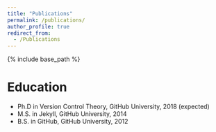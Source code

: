 ```yaml
---
title: "Publications"
permalink: /publications/
author_profile: true
redirect_from:
  - /Publications
---
```


{% include base_path %}

Education
======
* Ph.D in Version Control Theory, GitHub University, 2018 (expected)
* M.S. in Jekyll, GitHub University, 2014
* B.S. in GitHub, GitHub University, 2012
